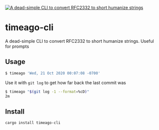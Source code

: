 <p>
  <a href="#">
    <img alt="A dead-simple CLI to convert RFC2332 to short humanize strings" src="https://raw.github.com/jeffjose/timeago-cli/main/banner.png">
  </a>
</p>

# timeago-cli

A dead-simple CLI to convert RFC2332 to short humanize strings. Useful for prompts

## Usage

```bash
$ timeago 'Wed, 21 Oct 2020 00:07:08 -0700'
```

Use it with `git log` to get how far back the last commit was

```bash
$ timeago "$(git log -1 --format=%cD)"
2m
```

## Install

```bash
cargo install timeago-cli
```